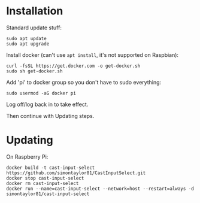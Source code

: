 # Installation

Standard update stuff:
```
sudo apt update
sudo apt upgrade
```

Install docker (can't use `apt install`, it's not supported on Raspbian):
```
curl -fsSL https://get.docker.com -o get-docker.sh
sudo sh get-docker.sh
```

Add 'pi' to docker group so you don't have to sudo everything:

```
sudo usermod -aG docker pi
```

Log off/log back in to take effect.

Then continue with Updating steps.

# Updating

On Raspberry Pi:

```
docker build -t cast-input-select https://github.com/simontaylor81/CastInputSelect.git
docker stop cast-input-select
docker rm cast-input-select
docker run --name=cast-input-select --network=host --restart=always -d simontaylor81/cast-input-select
```